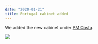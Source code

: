 ```yaml
---
date: "2020-01-21"
title: Portugal cabinet added
---
```


We added the new cabinet under [PM Costa](http://www.parlgov.org/explore/prt/cabinet/2019-10-26/).

![](/images/parliament-germany.jpg)
